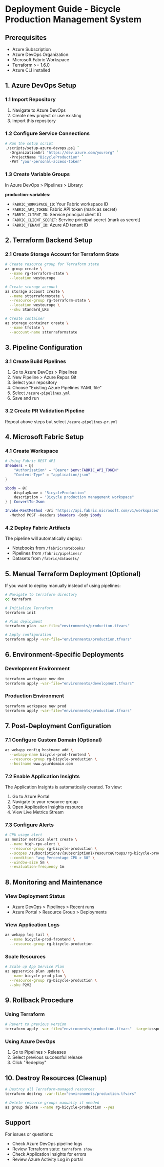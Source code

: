 # Deployment Guide - Bicycle Production Management System

## Prerequisites

- Azure Subscription
- Azure DevOps Organization
- Microsoft Fabric Workspace
- Terraform >= 1.6.0
- Azure CLI installed

## 1. Azure DevOps Setup

### 1.1 Import Repository
1. Navigate to Azure DevOps
2. Create new project or use existing
3. Import this repository

### 1.2 Configure Service Connections
```bash
# Run the setup script
./scripts/setup-azure-devops.ps1 `
  -OrganizationUrl "https://dev.azure.com/yourorg" `
  -ProjectName "BicycleProduction" `
  -PAT "your-personal-access-token"
```

### 1.3 Create Variable Groups
In Azure DevOps > Pipelines > Library:

**production-variables:**
- `FABRIC_WORKSPACE_ID`: Your Fabric workspace ID
- `FABRIC_API_TOKEN`: Fabric API token (mark as secret)
- `FABRIC_CLIENT_ID`: Service principal client ID
- `FABRIC_CLIENT_SECRET`: Service principal secret (mark as secret)
- `FABRIC_TENANT_ID`: Azure AD tenant ID

## 2. Terraform Backend Setup

### 2.1 Create Storage Account for Terraform State
```bash
# Create resource group for Terraform state
az group create \
  --name rg-terraform-state \
  --location westeurope

# Create storage account
az storage account create \
  --name stterraformstate \
  --resource-group rg-terraform-state \
  --location westeurope \
  --sku Standard_LRS

# Create container
az storage container create \
  --name tfstate \
  --account-name stterraformstate
```

## 3. Pipeline Configuration

### 3.1 Create Build Pipelines
1. Go to Azure DevOps > Pipelines
2. New Pipeline > Azure Repos Git
3. Select your repository
4. Choose "Existing Azure Pipelines YAML file"
5. Select `/azure-pipelines.yml`
6. Save and run

### 3.2 Create PR Validation Pipeline
Repeat above steps but select `/azure-pipelines-pr.yml`

## 4. Microsoft Fabric Setup

### 4.1 Create Workspace
```powershell
# Using Fabric REST API
$headers = @{
    "Authorization" = "Bearer $env:FABRIC_API_TOKEN"
    "Content-Type" = "application/json"
}

$body = @{
    displayName = "BicycleProduction"
    description = "Bicycle production management workspace"
} | ConvertTo-Json

Invoke-RestMethod -Uri "https://api.fabric.microsoft.com/v1/workspaces" `
  -Method POST -Headers $headers -Body $body
```

### 4.2 Deploy Fabric Artifacts
The pipeline will automatically deploy:
- Notebooks from `/fabric/notebooks/`
- Pipelines from `/fabric/pipelines/`
- Datasets from `/fabric/datasets/`

## 5. Manual Terraform Deployment (Optional)

If you want to deploy manually instead of using pipelines:

```bash
# Navigate to terraform directory
cd terraform

# Initialize Terraform
terraform init

# Plan deployment
terraform plan -var-file="environments/production.tfvars"

# Apply configuration
terraform apply -var-file="environments/production.tfvars"
```

## 6. Environment-Specific Deployments

### Development Environment
```bash
terraform workspace new dev
terraform apply -var-file="environments/development.tfvars"
```

### Production Environment
```bash
terraform workspace new prod
terraform apply -var-file="environments/production.tfvars"
```

## 7. Post-Deployment Configuration

### 7.1 Configure Custom Domain (Optional)
```bash
az webapp config hostname add \
  --webapp-name bicycle-prod-frontend \
  --resource-group rg-bicycle-production \
  --hostname www.yourdomain.com
```

### 7.2 Enable Application Insights
The Application Insights is automatically created. To view:
1. Go to Azure Portal
2. Navigate to your resource group
3. Open Application Insights resource
4. View Live Metrics Stream

### 7.3 Configure Alerts
```bash
# CPU usage alert
az monitor metrics alert create \
  --name high-cpu-alert \
  --resource-group rg-bicycle-production \
  --scopes /subscriptions/{subscription}/resourceGroups/rg-bicycle-production/providers/Microsoft.Web/sites/bicycle-prod-frontend \
  --condition "avg Percentage CPU > 80" \
  --window-size 5m \
  --evaluation-frequency 1m
```

## 8. Monitoring and Maintenance

### View Deployment Status
- Azure DevOps > Pipelines > Recent runs
- Azure Portal > Resource Group > Deployments

### View Application Logs
```bash
az webapp log tail \
  --name bicycle-prod-frontend \
  --resource-group rg-bicycle-production
```

### Scale Resources
```bash
# Scale up App Service Plan
az appservice plan update \
  --name bicycle-prod-plan \
  --resource-group rg-bicycle-production \
  --sku P2V2
```

## 9. Rollback Procedure

### Using Terraform
```bash
# Revert to previous version
terraform apply -var-file="environments/production.tfvars" -target=<specific-resource>
```

### Using Azure DevOps
1. Go to Pipelines > Releases
2. Select previous successful release
3. Click "Redeploy"

## 10. Destroy Resources (Cleanup)

```bash
# Destroy all Terraform-managed resources
terraform destroy -var-file="environments/production.tfvars"

# Delete resource groups manually if needed
az group delete --name rg-bicycle-production --yes
```

## Support

For issues or questions:
- Check Azure DevOps pipeline logs
- Review Terraform state: `terraform show`
- Check Application Insights for errors
- Review Azure Activity Log in portal